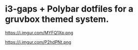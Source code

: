 # i3-gaps + Polybar dotfiles for a gruvbox themed system.

https://i.imgur.com/MYFQ1Xp.png

https://i.imgur.com/P2hdPNt.png
